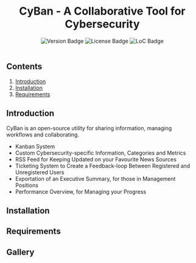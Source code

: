 <h1 align="center">CyBan - A Collaborative Tool for Cybersecurity</h1>
<div id="badges" align="center">
  <img src="https://img.shields.io/badge/version-v1.1-blue" alt="Version Badge"/>
  <img src="https://img.shields.io/github/license/rjs3c/cyban" alt="License Badge"/>
  <img src="https://img.shields.io/tokei/lines/github/rjs3c/cyban" alt="LoC Badge"/>
</div>
<br>

## Contents
1. [Introduction](#introduction)
2. [Installation](#installation)
3. [Requirements](#requirements)

## Introduction
CyBan is an open-source utility for sharing information, managing workflows and collaborating.

* Kanban System
* Custom Cybersecurity-specific Information, Categories and Metrics
* RSS Feed for Keeping Updated on your Favourite News Sources
* Ticketing System to Create a Feedback-loop Between Registered and Unregistered Users
* Exportation of an Executive Summary, for those in Management Positions
* Performance Overview, for Managing your Progress

## Installation

## Requirements

## Gallery
